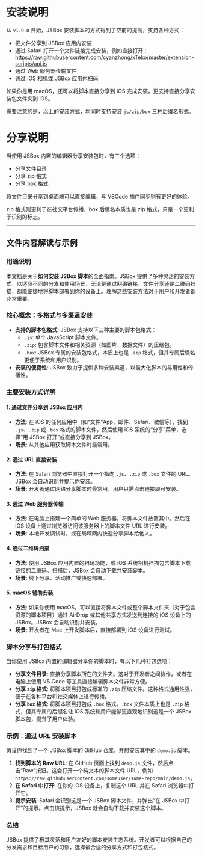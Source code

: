 # 安装说明

从 `v1.9.0` 开始，JSBox 安装脚本的方式得到了空前的提高，支持各种方式：

- 把文件分享到 JSBox 应用内安装
- 通过 Safari 打开一个文件链接完成安装，例如直接打开：https://raw.githubusercontent.com/cyanzhong/xTeko/master/extension-scripts/api.js
- 通过 Web 服务器传输文件
- 通过 iOS 相机或 JSBox 应用内扫码

如果你是用 macOS，还可以将脚本直接分享到 iOS 完成安装，更支持直接分享安装包文件夹到 iOS。

需要注意的是，以上的安装方式，均同时支持安装 `js/zip/box` 三种后缀名形式。

# 分享说明

当使用 JSBox 内置的编辑器分享安装包时，有三个选项：

- 分享文件目录
- 分享 zip 格式
- 分享 box 格式

将文件目录分享到桌面端可以直接编辑，与 VSCode 插件同步则有更好的体验。

zip 格式则更利于在社交平台传播，box 后缀名本质也是 zip 格式，只是一个更利于识别的标志。

---

## 文件内容解读与示例

### 用途说明

本文档是关于**如何安装 JSBox 脚本**的全面指南。JSBox 提供了多种灵活的安装方式，以适应不同的分发和使用场景，无论是通过网络链接、文件分享还是二维码扫描，都能便捷地将脚本部署到你的设备上。理解这些安装方法对于用户和开发者都非常重要。

### 核心概念：多格式与多渠道安装

-   **支持的脚本包格式**: JSBox 支持以下三种主要的脚本包格式：
    -   `.js`: 单个 JavaScript 脚本文件。
    -   `.zip`: 包含脚本文件和相关资源（如图片、数据文件）的压缩包。
    -   `.box`: JSBox 专属的安装包格式，本质上也是 `.zip` 格式，但其专属后缀名更便于系统和用户识别。
-   **安装的便捷性**: JSBox 致力于提供多种安装渠道，以最大化脚本的易用性和传播性。

### 主要安装方式详解

#### 1. 通过文件分享到 JSBox 应用内

-   **方法**: 在 iOS 的任何应用中（如“文件”App、邮件、Safari、微信等），找到 `.js`、`.zip` 或 `.box` 格式的脚本文件，然后使用 iOS 系统的“分享”菜单，选择“用 JSBox 打开”或直接分享到 JSBox。
-   **场景**: 从其他应用获取脚本文件时最常用。

#### 2. 通过 URL 直接安装

-   **方法**: 在 Safari 浏览器中直接打开一个指向 `.js`、`.zip` 或 `.box` 文件的 URL。JSBox 会自动识别并提示你安装。
-   **场景**: 开发者通过网络分享脚本时最常用，用户只需点击链接即可安装。

#### 3. 通过 Web 服务器传输

-   **方法**: 在电脑上搭建一个简单的 Web 服务器，将脚本文件放置其中。然后在 iOS 设备上通过浏览器访问该服务器上的脚本文件 URL 进行安装。
-   **场景**: 本地开发调试时，或在局域网内快速分享脚本给他人。

#### 4. 通过二维码扫描

-   **方法**: 使用 JSBox 应用内置的扫码功能，或 iOS 系统相机扫描包含脚本下载链接的二维码。扫描后，JSBox 会自动下载并安装脚本。
-   **场景**: 线下分享、活动推广或快速部署。

#### 5. macOS 辅助安装

-   **方法**: 如果你使用 macOS，可以直接将脚本文件或整个脚本文件夹（对于包含资源的脚本项目）通过 AirDrop 或其他共享方式发送到连接的 iOS 设备上的 JSBox。JSBox 会自动识别并安装。
-   **场景**: 开发者在 Mac 上开发脚本后，直接部署到 iOS 设备进行测试。

### 脚本分享与打包格式

当你使用 JSBox 内置的编辑器分享你的脚本时，有以下几种打包选项：

-   **分享文件目录**: 直接分享脚本所在的文件夹。这对于开发者之间协作，或者在电脑上使用 VS Code 等工具直接编辑脚本文件非常方便。
-   **分享 `zip` 格式**: 将脚本项目打包成标准的 `.zip` 压缩文件。这种格式通用性强，便于在各种平台和社交媒体上进行传播。
-   **分享 `box` 格式**: 将脚本项目打包成 `.box` 格式。`.box` 文件本质上也是 `.zip` 格式，但其专属的后缀名让 iOS 系统和用户能够更直观地识别这是一个 JSBox 脚本包，提升了用户体验。

### 示例：通过 URL 安装脚本

假设你找到了一个 JSBox 脚本的 GitHub 仓库，并想安装其中的 `demo.js` 脚本。

1.  **找到脚本的 Raw URL**: 在 GitHub 页面上找到 `demo.js` 文件，然后点击“Raw”按钮。这会打开一个纯文本的脚本文件 URL，例如 `https://raw.githubusercontent.com/someuser/some-repo/main/demo.js`。
2.  **在 Safari 中打开**: 在你的 iOS 设备上，复制这个 URL 并在 Safari 浏览器中打开它。
3.  **提示安装**: Safari 会识别这是一个 JSBox 脚本文件，并弹出“在 JSBox 中打开”的提示。点击该提示，JSBox 就会自动下载并安装这个脚本。

### 总结

JSBox 提供了极其灵活和用户友好的脚本安装生态系统。开发者可以根据自己的分发需求和目标用户的习惯，选择最合适的分享方式和打包格式。 
